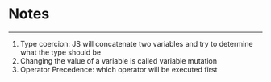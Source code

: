 # Notes

---

1. Type coercion: JS will concatenate two variables and try to determine what the type should be
2. Changing the value of a variable is called variable mutation
3. Operator Precedence: which operator will be executed first
